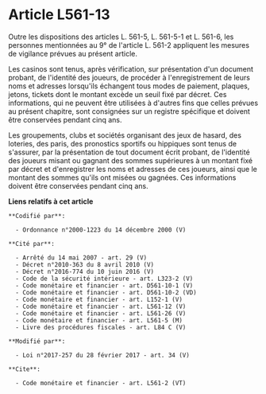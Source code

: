 # Article L561-13

Outre les dispositions des articles L. 561-5, L. 561-5-1 et L. 561-6, les personnes mentionnées au 9° de l'article L. 561-2
appliquent les mesures de vigilance prévues au présent article. 

Les casinos sont tenus, après vérification, sur présentation d'un document probant, de l'identité des joueurs, de procéder à
l'enregistrement de leurs noms et adresses lorsqu'ils échangent tous modes de paiement, plaques, jetons, tickets dont le
montant excède un seuil fixé par décret. Ces informations, qui ne peuvent être utilisées à d'autres fins que celles prévues
au présent chapitre, sont consignées sur un registre spécifique et doivent être conservées pendant cinq ans. 

Les groupements, clubs et sociétés organisant des jeux de hasard, des loteries, des paris, des pronostics sportifs ou
hippiques sont tenus de s'assurer, par la présentation de tout document écrit probant, de l'identité des joueurs misant ou
gagnant des sommes supérieures à un montant fixé par décret et d'enregistrer les noms et adresses de ces joueurs, ainsi que
le montant des sommes qu'ils ont misées ou gagnées. Ces informations doivent être conservées pendant cinq ans.

**Liens relatifs à cet article**

	**Codifié par**:

	  - Ordonnance n°2000-1223 du 14 décembre 2000 (V)

	**Cité par**:

	  - Arrêté du 14 mai 2007 - art. 29 (V)
	  - Décret n°2010-363 du 8 avril 2010 (V)
	  - Décret n°2016-774 du 10 juin 2016 (V)
	  - Code de la sécurité intérieure - art. L323-2 (V)
	  - Code monétaire et financier - art. D561-10-1 (V)
	  - Code monétaire et financier - art. D561-10-2 (VD)
	  - Code monétaire et financier - art. L152-1 (V)
	  - Code monétaire et financier - art. L561-12 (V)
	  - Code monétaire et financier - art. L561-26 (V)
	  - Code monétaire et financier - art. L561-5 (M)
	  - Livre des procédures fiscales - art. L84 C (V)

	**Modifié par**:

	  - Loi n°2017-257 du 28 février 2017 - art. 34 (V)

	**Cite**:

	  - Code monétaire et financier - art. L561-2 (VT)
